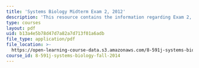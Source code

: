 ```yaml
---
title: 'Systems Biology Midterm Exam 2, 2012'
description: 'This resource contains the information regarding Exam 2, 2012.'
type: courses
layout: pdf
uid: b13a4e5b78d47d7a82a7d713f01a6adb
file_type: application/pdf
file_location: >-
  https://open-learning-course-data.s3.amazonaws.com/8-591j-systems-biology-fall-2014/b13a4e5b78d47d7a82a7d713f01a6adb_MIT8_591JF14_Exam2_2012.pdf
course_id: 8-591j-systems-biology-fall-2014
---
```

